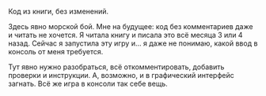 Код из книги, без изменений.

Здесь явно морской бой. Мне на будущее: код без комментариев даже и читать не хочется. 
Я читала книгу и писала это всё месяца 3 или 4 назад. Сейчас я запустила эту игру и... я даже не понимаю, какой ввод в консоль от меня требуется.

Тут явно нужно разобраться, всё откомментировать, добавить проверки и инструкции. А, возможно, и в графический интерфейс загнать. Всё же игра в консоли так себе вещь.
